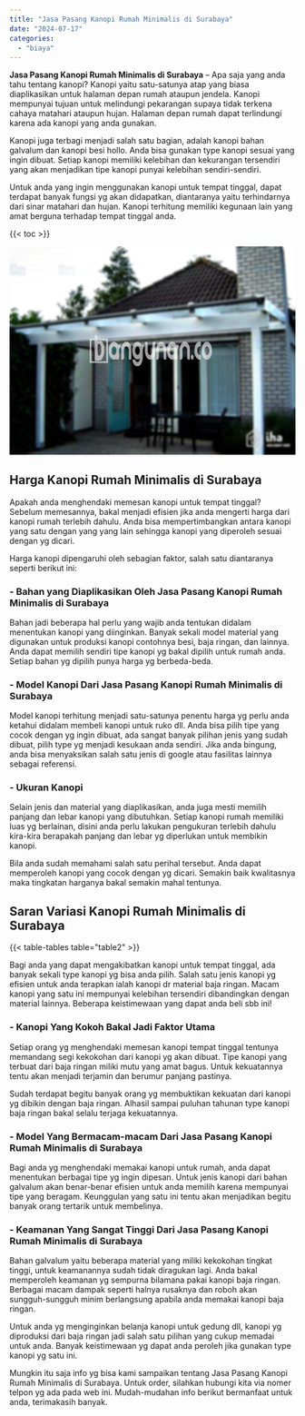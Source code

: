 ```yaml
---
title: "Jasa Pasang Kanopi Rumah Minimalis di Surabaya"
date: "2024-07-17"
categories: 
  - "biaya"
---
```


**Jasa Pasang Kanopi Rumah Minimalis di Surabaya** – Apa saja yang anda tahu tentang kanopi? Kanopi yaitu satu-satunya atap yang biasa diaplikasikan untuk halaman depan rumah ataupun jendela. Kanopi mempunyai tujuan untuk melindungi pekarangan supaya tidak terkena cahaya matahari ataupun hujan. Halaman depan rumah dapat terlindungi karena ada kanopi yang anda gunakan.

Kanopi juga terbagi menjadi salah satu bagian, adalah kanopi bahan galvalum dan kanopi besi hollo. Anda bisa gunakan type kanopi sesuai yang ingin dibuat. Setiap kanopi memiliki kelebihan dan kekurangan tersendiri yang akan menjadikan tipe kanopi punyai kelebihan sendiri-sendiri.

Untuk anda yang ingin menggunakan kanopi untuk tempat tinggal, dapat terdapat banyak fungsi yg akan didapatkan, diantaranya yaitu terhindarnya dari sinar matahari dan hujan. Kanopi terhitung memiliki kegunaan lain yang amat berguna terhadap tempat tinggal anda.

{{< toc >}}

![Jasa Pasang Kanopi Rumah Minimalis di Surabaya](/images/harga-kanopi-minimalis-36.png)

## Harga Kanopi Rumah Minimalis di Surabaya

Apakah anda menghendaki memesan kanopi untuk tempat tinggal? Sebelum memesannya, bakal menjadi efisien jika anda mengerti harga dari kanopi rumah terlebih dahulu. Anda bisa mempertimbangkan antara kanopi yang satu dengan yang yang lain sehingga kanopi yang diperoleh sesuai dengan yg dicari.

Harga kanopi dipengaruhi oleh sebagian faktor, salah satu diantaranya seperti berikut ini:

### \- Bahan yang Diaplikasikan Oleh Jasa Pasang Kanopi Rumah Minimalis di Surabaya

Bahan jadi beberapa hal perlu yang wajib anda tentukan didalam menentukan kanopi yang diinginkan. Banyak sekali model material yang digunakan untuk produksi kanopi contohnya besi, baja ringan, dan lainnya. Anda dapat memilih sendiri tipe kanopi yg bakal dipilih untuk rumah anda. Setiap bahan yg dipilih punya harga yg berbeda-beda.

### \- Model Kanopi Dari Jasa Pasang Kanopi Rumah Minimalis di Surabaya

Model kanopi terhitung menjadi satu-satunya penentu harga yg perlu anda ketahui didalam membeli kanopi untuk ruko dll. Anda bisa pilih tipe yang cocok dengan yg ingin dibuat, ada sangat banyak pilihan jenis yang sudah dibuat, pilih type yg menjadi kesukaan anda sendiri. Jika anda bingung, anda bisa menyaksikan salah satu jenis di google atau fasilitas lainnya sebagai referensi.

### \- Ukuran Kanopi

Selain jenis dan material yang diaplikasikan, anda juga mesti memilih panjang dan lebar kanopi yang dibutuhkan. Setiap kanopi rumah memiliki luas yg berlainan, disini anda perlu lakukan pengukuran terlebih dahulu kira-kira berapakah panjang dan lebar yg diperlukan untuk membikin kanopi.

Bila anda sudah memahami salah satu perihal tersebut. Anda dapat memperoleh kanopi yang cocok dengan yg dicari. Semakin baik kwalitasnya maka tingkatan harganya bakal semakin mahal tentunya.

## Saran Variasi Kanopi Rumah Minimalis di Surabaya

{{< table-tables table="table2" >}}

Bagi anda yang dapat mengakibatkan kanopi untuk tempat tinggal, ada banyak sekali type kanopi yg bisa anda pilih. Salah satu jenis kanopi yg efisien untuk anda terapkan ialah kanopi dr material baja ringan. Macam kanopi yang satu ini mempunyai kelebihan tersendiri dibandingkan dengan material lainnya. Beberapa keistimewaan yang dapat anda beli sbb ini!

### \- Kanopi Yang Kokoh Bakal Jadi Faktor Utama

Setiap orang yg menghendaki memesan kanopi tempat tinggal tentunya memandang segi kekokohan dari kanopi yg akan dibuat. Tipe kanopi yang terbuat dari baja ringan miliki mutu yang amat bagus. Untuk kekuatannya tentu akan menjadi terjamin dan berumur panjang pastinya.

Sudah terdapat begitu banyak orang yg membuktikan kekuatan dari kanopi yg dibikin dengan baja ringan. Alhasil sampai puluhan tahunan type kanopi baja ringan bakal selalu terjaga kekuatannya.

### \- Model Yang Bermacam-macam Dari Jasa Pasang Kanopi Rumah Minimalis di Surabaya

Bagi anda yg menghendaki memakai kanopi untuk rumah, anda dapat menentukan berbagai tipe yg ingin dipesan. Untuk jenis kanopi dari bahan galvalum akan benar-benar efisien untuk anda memilih karena mempunyai tipe yang beragam. Keunggulan yang satu ini tentu akan menjadikan begitu banyak orang tertarik untuk membelinya.

### \- Keamanan Yang Sangat Tinggi Dari Jasa Pasang Kanopi Rumah Minimalis di Surabaya

Bahan galvalum yaitu beberapa material yang miliki kekokohan tingkat tinggi, untuk keamanannya sudah tidak diragukan lagi. Anda bakal memperoleh keamanan yg sempurna bilamana pakai kanopi baja ringan. Berbagai macam dampak seperti halnya rusaknya dan roboh akan sungguh-sungguh minim berlangsung apabila anda memakai kanopi baja ringan.

Untuk anda yg menginginkan belanja kanopi untuk gedung dll, kanopi yg diproduksi dari baja ringan jadi salah satu pilihan yang cukup memadai untuk anda. Banyak keistimewaan yg dapat anda peroleh jika gunakan type kanopi yg satu ini.

Mungkin itu saja info yg bisa kami sampaikan tentang Jasa Pasang Kanopi Rumah Minimalis di Surabaya. Untuk order, silahkan hubungi kita via nomer telpon yg ada pada web ini. Mudah-mudahan info berikut bermanfaat untuk anda, terimakasih banyak.
